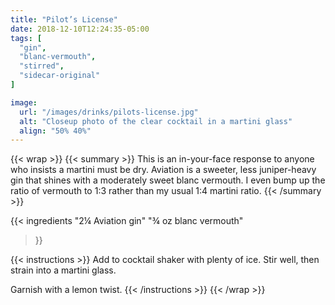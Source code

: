 ```yaml
---
title: "Pilot’s License"
date: 2018-12-10T12:24:35-05:00
tags: [
  "gin",
  "blanc-vermouth",
  "stirred",
  "sidecar-original"
]

image:
  url: "/images/drinks/pilots-license.jpg"
  alt: "Closeup photo of the clear cocktail in a martini glass"
  align: "50% 40%"
---
```

{{< wrap >}}
{{< summary >}}
This is an in-your-face response to anyone who insists a martini must be dry. Aviation is a sweeter, less juniper-heavy gin that shines with a moderately sweet blanc vermouth. I even bump up the ratio of vermouth to 1:3 rather than my usual 1:4 martini ratio.
{{< /summary >}}

{{< ingredients
"2¼ Aviation gin"
"¾ oz blanc vermouth"
>}}

{{< instructions >}}
Add to cocktail shaker with plenty of ice. Stir well, then strain into a martini glass.

Garnish with a lemon twist.
{{< /instructions >}}
{{< /wrap >}}
